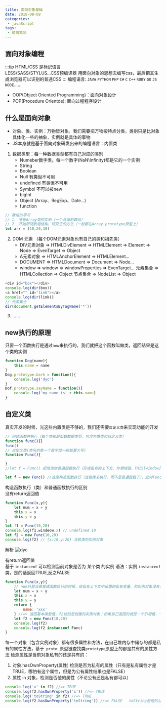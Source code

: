 ```yaml
---
title: 面向对象基础
date: 2018-08-09
categories:
 - javaScript
tags:
 - 前端笔记
---
```


## 面向对象编程
:::tip 
HTML/CSS 是标记语言  
LESS/SASS/STYLUS...CSS预编译器 用面向对象的思想去编写css，最后把其生成浏览器可以识别的普通CSS
:::
编程语言: `JAVA` `PYTHON` `PHP` `C#` `C` `C++` `RUBY` `GO` `JS` `NODE`......
- OOP(Object Oriented Programming)：面向对象设计  
- POP(Procedure Orientde): 面向过程程序设计

## 什么是面向对象 
- 对象、类、实例：万物皆对象，我们需要把万物按特点分类，类别只是比对象具体化一些的抽象，实例就是具体的事物
- JS本身就是基于面向对象研发出来的编程语言：内置类
1. 数据类型：每一种数据类型都有自己对应的类别
    + Numeber数字类，每一个数字(NaN\Infinity)都是它的一个实例
    + String
    + Boolean
    + Null 有类但不可用
    + undefined 有类但不可用
    + Symbol 不可以被new
    + bigInt
    + Object (Array、RegExp、Date...)
    + function
```js
// 数组的学习
// 1. 准备Array类的实例（一个具体的数组）
// 2. 开始研究数组结构、研究它的方法（一般都在Array.prototype原型上）
let arr = [10,20,30]
```
2. DOM 元素 （每个DOM元素对象也有自己的类和祖先类）
    + DIV元素对象 => HTMLDivElement => HTMLElement => Element => Node => EvenTarget => Object
    + A元素对象 => HTMLAnchorElement => HTMLElement...
    + DOCUMENT => HTMLDocument => Document => Node...
    + window => window => windowProperties => EvenTarget...
    元素集合 => HTMLCollection => Object
    节点集合 => NodeList => Object
```js
<div id="box"></div>
console.log(dir(box))
<a href="" id="link"></a>
console.log(dir(link))
// 元素集合
dir(document,getElementsByTagName('*'))
```
    
3. ......

## new执行的原理
只要一个函数执行是通过`new`来执行的，我们就把这个函数叫做类，返回结果是这个类的实例
```js
function Dog(name){
    this.name = name
}
Dog.prototype.bark = function(){
    console.log('dyc')
}
Dof.prototype.sayName = function(){
    console.log('my name is' + this.name)
}
```

## 自定义类
真实开发的时候，光这些内置类是不够的，我们还需要`自定义类`来实现功能的开发
```js  
// 创建函数并执行（每个类都是函数数据类型，包含内置类和自定义类）
function func(){}
func()
// 自定义类(类名的第一个首字母一般都要大写)
function Func(){

}
//let f = Func() 把他当做普通函数执行（形成私有的上下文、作用域链、THIS[window]、ARGUMENTS、形参赋值、变量提升、代码执行...），小f获取的是函数的返回结果（函数没有RETURN，所以f=function）

let f = new Func() //这是构造函数执行（当做类来执行，而不是普通函数了），此时Func被称为"类"，返回结果(f)被称作当前类的"实例"，他是一个实例对象

```
构造函数执行（类）和普通函数执行的区别  
没有return返回值
```js
function Func(x,y){
    let num = x + y
    this.x = x
    this.y = y
}
let f1 = Func(10,20)
console.log(f1,windeow.x) // undefined 10
let f2 = new Func(10,20)
console.log(f2) // {x:10,y:20} 当前类的实例对象
```
解析 
<img src="https://webdyc.oss-cn-beijing.aliyuncs.com/blog/8.png" alt="dyc" title="dyc" class="zoom-custom-imgs">

有return返回值  
基于 `instanceof` 可以检测当前对象是否为 某个类 的实例
语法：实例 `instanceof` 类，是的话返回TRUE,反之FALSE
```js
function Func(x,y){
    // num只是当做普通函数执行的时候，给私有上下文中设置的私有变量，和实例对象没有关系，只有THIS是实例对象,所以只有this.xxx = xxx才和实例有关系
    let num = x + y
    this.x = x
    this.y = y
    return {
        name: 'xxx'
    } //=> 返回基本类型值，f2依然是创建的实例对象；如果自己返回的就是一个引用值，一切以自己返回的为主，此时的f2 = {name: 'xxx'}而不再是当前类的实例了
    let f2 = new Func(10,20)
    console.log(f2)
    console.log(f2 instanceof Func)
}
```

每一个对象（包含实例对象）都有很多属性和方法，在自己堆内存中储存的都是私有的属性方法，基于`_proto_`原型链查找类`prototype`原型上的都是共有的属性方法
检测属性是当前对象私有的还是共有的：
1. 对象.hasOwnProperty(属性) 检测是否为私有的属性（只有是私有属性才是TRUE，哪怕有这个属性，但是为公有属性结果也是FALSE）
2. 属性 in 对象，检测是否他的属性（不论公有还是私有都可以）
```js
console.log('x' in f2) //=> TRUE
console.log(f2.hasOwnProperty('x')) //=> TRUE
console.log('toString' in f2) //=> TRUE
console.log(f2.hasOwnProperty('toString')) //=> FALSE   toString是他的公有属性
```



